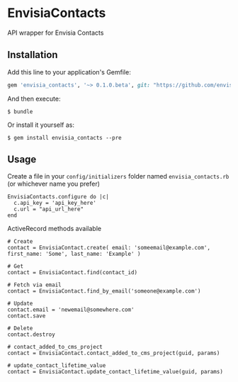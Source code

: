 # EnvisiaContacts

API wrapper for Envisia Contacts


## Installation

Add this line to your application's Gemfile:

```ruby
gem 'envisia_contacts', '~> 0.1.0.beta', git: "https://github.com/envisialearning/envisia_contacts.git"
```

And then execute:

    $ bundle

Or install it yourself as:

    $ gem install envisia_contacts --pre

## Usage

Create a file in your `config/initializers` folder named `envisia_contacts.rb` (or whichever name you prefer)

    EnvisiaContacts.configure do |c|
      c.api_key = 'api_key_here'
      c.url = "api_url_here"
    end

ActiveRecord methods available
    
    # Create
    contact = EnvisiaContact.create( email: 'someemail@example.com', first_name: 'Some', last_name: 'Example' )

    # Get
    contact = EnvisiaContact.find(contact_id)

    # Fetch via email
    contact = EnvisiaContact.find_by_email('someone@example.com')

    # Update
    contact.email = 'newemail@somewhere.com'
    contact.save

    # Delete
    contact.destroy

    # contact_added_to_cms_project
    contact = EnvisiaContact.contact_added_to_cms_project(guid, params)

    # update_contact_lifetime_value
    contact = EnvisiaContact.update_contact_lifetime_value(guid, params)





    

    
